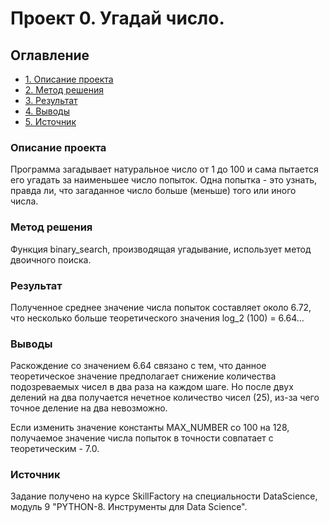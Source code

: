 # Проект 0. Угадай число.

## Оглавление

* [1. Описание проекта](#Описание-проекта)
* [2. Метод решения](#Метод-решения)
* [3. Результат](#Результат)
* [4. Выводы](#Выводы)
* [5. Источник](#Источник)

### Описание проекта
Программа загадывает натуральное число от 1 до 100 и сама пытается его угадать за наименьшее число попыток. Одна попытка - это узнать, правда ли, что загаданное число больше (меньше) того или иного числа.

### Метод решения
Функция binary_search, производящая угадывание, использует метод двоичного поиска.

### Результат
Полученное среднее значение числа попыток составляет около 6.72, что несколько больше теоретического значения log_2 (100) = 6.64...

### Выводы
Раскождение со значением 6.64 связано с тем, что данное теоретическое значение предполагает снижение количества подозреваемых чисел в два раза на каждом шаге. Но после двух делений на два получается нечетное количество чисел (25), из-за чего точное деление на два невозможно.

Если изменить значение константы MAX_NUMBER со 100 на 128, получаемое значение числа попыток в точности совпатает с теоретическим - 7.0.

### Источник
Задание получено на курсе SkillFactory на специальности DataScience, модуль 9 "PYTHON-8. Инструменты для Data Science".
